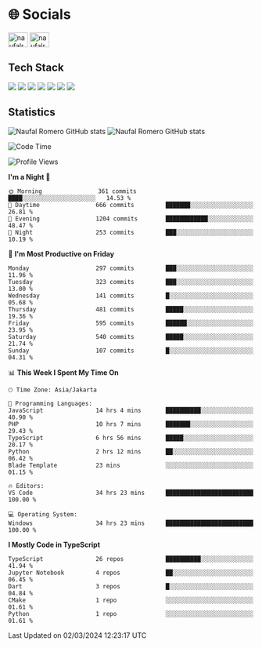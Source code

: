<h1 align="">🌐 Socials</h1>
<p align="left">
<a href="https://linkedin.com/in/naufal-romero-putra-pratama-9ab816177/" target="blank"><img align="center" src="https://raw.githubusercontent.com/rahuldkjain/github-profile-readme-generator/master/src/images/icons/Social/linked-in-alt.svg" alt="naufalromero" height="30" width="40" /></a>
<a href="https://instagram.com/naufalromero" target="blank"><img align="center" src="https://raw.githubusercontent.com/rahuldkjain/github-profile-readme-generator/master/src/images/icons/Social/instagram.svg" alt="naufalromero" height="30" width="40" /></a>
</p>


<h2 align="">Tech Stack</h2>
<div align="">
  <img src="https://img.shields.io/badge/next.js-000000?style=for-the-badge&logo=nextdotjs&logoColor=white"/>
 <img src="https://img.shields.io/badge/typescript-%23007ACC.svg?style=for-the-badge&logo=typescript&logoColor=white"/>
 <img src="https://img.shields.io/badge/react-%2320232a.svg?style=for-the-badge&logo=react&logoColor=%2361DAFB"/>
 <img src="https://img.shields.io/badge/tailwindcss-%2338B2AC.svg?style=for-the-badge&logo=tailwind-css&logoColor=white"/>
 <img src="https://img.shields.io/badge/Prisma-3982CE?style=for-the-badge&logo=Prisma&logoColor=white"/>
 <img src="https://img.shields.io/badge/javascript-%23323330.svg?style=for-the-badge&logo=javascript&logoColor=%23F7DF1E"/>
 <img src="https://img.shields.io/badge/java-%23ED8B00.svg?style=for-the-badge&logo=openjdk&logoColor=white"/>
</div>


<h2 align="">Statistics</h2>
<div align="">
<img src="https://github-readme-stats-xi-nine-74.vercel.app/api?username=romves&show_icons=true&theme=tokyonight&include_all_commits=true&count_private=true" alt="Naufal Romero GitHub stats"/>
<img src="https://github-readme-stats-xi-nine-74.vercel.app/api/top-langs/?username=romves&theme=tokyonight&hide_border=false&include_all_commits=true&count_private=true&layout=compact" alt="Naufal Romero GitHub stats"/>
</div>

<!--START_SECTION:waka-->
![Code Time](http://img.shields.io/badge/Code%20Time-794%20hrs%203%20mins-blue)

![Profile Views](http://img.shields.io/badge/Profile%20Views-4-blue)

**I'm a Night 🦉** 

```text
🌞 Morning                361 commits         ████░░░░░░░░░░░░░░░░░░░░░   14.53 % 
🌆 Daytime                666 commits         ███████░░░░░░░░░░░░░░░░░░   26.81 % 
🌃 Evening                1204 commits        ████████████░░░░░░░░░░░░░   48.47 % 
🌙 Night                  253 commits         ███░░░░░░░░░░░░░░░░░░░░░░   10.19 % 
```
📅 **I'm Most Productive on Friday** 

```text
Monday                   297 commits         ███░░░░░░░░░░░░░░░░░░░░░░   11.96 % 
Tuesday                  323 commits         ███░░░░░░░░░░░░░░░░░░░░░░   13.00 % 
Wednesday                141 commits         █░░░░░░░░░░░░░░░░░░░░░░░░   05.68 % 
Thursday                 481 commits         █████░░░░░░░░░░░░░░░░░░░░   19.36 % 
Friday                   595 commits         ██████░░░░░░░░░░░░░░░░░░░   23.95 % 
Saturday                 540 commits         █████░░░░░░░░░░░░░░░░░░░░   21.74 % 
Sunday                   107 commits         █░░░░░░░░░░░░░░░░░░░░░░░░   04.31 % 
```


📊 **This Week I Spent My Time On** 

```text
🕑︎ Time Zone: Asia/Jakarta

💬 Programming Languages: 
JavaScript               14 hrs 4 mins       ██████████░░░░░░░░░░░░░░░   40.90 % 
PHP                      10 hrs 7 mins       ███████░░░░░░░░░░░░░░░░░░   29.43 % 
TypeScript               6 hrs 56 mins       █████░░░░░░░░░░░░░░░░░░░░   20.17 % 
Python                   2 hrs 12 mins       ██░░░░░░░░░░░░░░░░░░░░░░░   06.42 % 
Blade Template           23 mins             ░░░░░░░░░░░░░░░░░░░░░░░░░   01.15 % 

🔥 Editors: 
VS Code                  34 hrs 23 mins      █████████████████████████   100.00 % 

💻 Operating System: 
Windows                  34 hrs 23 mins      █████████████████████████   100.00 % 
```

**I Mostly Code in TypeScript** 

```text
TypeScript               26 repos            ██████████░░░░░░░░░░░░░░░   41.94 % 
Jupyter Notebook         4 repos             ██░░░░░░░░░░░░░░░░░░░░░░░   06.45 % 
Dart                     3 repos             █░░░░░░░░░░░░░░░░░░░░░░░░   04.84 % 
CMake                    1 repo              ░░░░░░░░░░░░░░░░░░░░░░░░░   01.61 % 
Python                   1 repo              ░░░░░░░░░░░░░░░░░░░░░░░░░   01.61 % 
```




 Last Updated on 02/03/2024 12:23:17 UTC
<!--END_SECTION:waka-->
